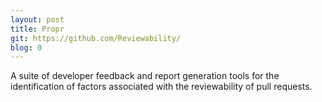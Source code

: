 ```yaml
---
layout: post
title: Propr
git: https://github.com/Reviewability/
blog: 0
---
```


A suite of developer feedback and report generation tools for the identification of factors associated with the reviewability of pull requests.
